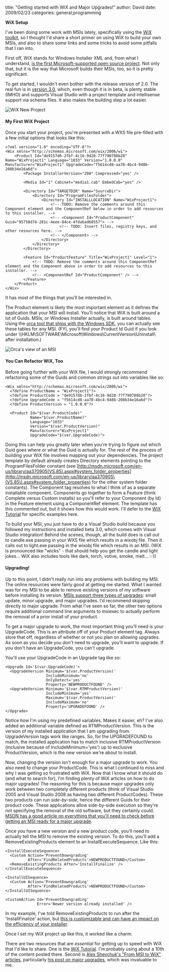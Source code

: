 
title: "Getting started with WiX and Major Upgrades!"
author: David
date: 2009/02/23
categories: general;programming

<strong>WiX Setup</strong> 

I've been doing some work with MSIs lately, specifically using the [WiX toolkit](http://wix.sourceforge.net/), so I thought I'd share a short primer on using WiX to build your own MSIs, and also to share some links and some tricks to avoid some pitfalls that I ran into.

First off, WiX stands for Windows Installer XML and, from what I understand, [is the first Microsoft-supported open source project](http://blogs.msdn.com/robmen/archive/2004/04/05/107709.aspx). Not only that, but it is the way that Microsoft builds their MSIs, too, so it is pretty significant. 

To get started, I wouldn't even bother with the release version of 2.0. The real fun is in [version 3.0](http://wix.sourceforge.net/downloadv3.html), which, even though it is in beta, is plenty stable (IMHO) and supports Visual Studio with a project template and intellisense support via schema files. It also makes the building step a lot easier. 

![WiX New Project](http://www.mohundro.com/blog/content/binary/WindowsLiveWriter/GettingstartedwithWiXandMajorUpgrades_BFD6/image_2.png)

#### My First WiX Project

Once you start your project, you're presented with a WXS file pre-filled with a few initial options that looks like this:

    <?xml version="1.0" encoding="UTF-8"?>
    <Wix xmlns="http://schemas.microsoft.com/wix/2006/wi">
        <Product Id="de9157d6-2fbf-4c16-9d28-77f790788b28" Name="WixProject1" Language="1033" Version="1.0.0.0" Manufacturer="WixProject1" UpgradeCode="f5614cd8-aa70-4bc4-948b-208b34e16a6d">
            <Package InstallerVersion="200" Compressed="yes" />

            <Media Id="1" Cabinet="media1.cab" EmbedCab="yes" />

            <Directory Id="TARGETDIR" Name="SourceDir">
                <Directory Id="ProgramFilesFolder">
                    <Directory Id="INSTALLLOCATION" Name="WixProject1">
                        <!-- TODO: Remove the comments around this Component element and the ComponentRef below in order to add resources to this installer. -->
                        <!-- <Component Id="ProductComponent" Guid="95758d74-281c-4eee-84ce-4fda6ad60557"> -->
                            <!-- TODO: Insert files, registry keys, and other resources here. -->
                        <!-- </Component> -->
                    </Directory>
                </Directory>
            </Directory>

            <Feature Id="ProductFeature" Title="WixProject1" Level="1">
                <!-- TODO: Remove the comments around this ComponentRef element and the Component above in order to add resources to this installer. -->
                <!-- <ComponentRef Id="ProductComponent" /> -->
            </Feature>
        </Product>
    </Wix>

It has most of the things that you'll be interested in. 

The Product element is likely the most important element as it defines the application that your MSI will install. You'll notice that WiX is built around a lot of Guids. MSIs, or Windows Installer actually, is built around tables. Using the [orca tool that ships with the Windows SDK](http://msdn.microsoft.com/en-us/library/aa370557.aspx), you can actually see these tables for any MSI. (FYI, you'll find your Product Id Guid if you look under \\\\HKLM\SOFTWARE\Microsoft\Windows\CurrentVersion\Uninstall\ after installation.)

![Orca's view of an MSI](http://www.mohundro.com/blog/content/binary/WindowsLiveWriter/GettingstartedwithWiXandMajorUpgrades_BFD6/image_4.png) 

#### You Can Refactor WiX, Too

Before going further with your WiX file, I would strongly recommend refactoring some of the Guids and common strings out into variables like so:

    <Wix xmlns="http://schemas.microsoft.com/wix/2006/wi">
      <?define ProductName = "WixProject1"?>
      <?define ProductCode = "de9157d6-2fbf-4c16-9d28-77f790788b28"?>
      <?define UpgradeCode = "f5614cd8-aa70-4bc4-948b-208b34e16a6d"?>
      <?define ProductVersion = "1.0.0.0"?>

      <Product Id="$(var.ProductCode)"
               Name="$(var.ProductName)"
               Language="1033"
               Version="$(var.ProductVersion)"
               Manufacturer="WixProject1"
               UpgradeCode="$(var.UpgradeCode)">

Doing this can help you greatly later when you're trying to figure out which Guid goes where or what the Guid is actually for. The rest of the process of building your WiX file involves mapping out your dependencies. The project template by default already creates Directory elements pointing to the ProgramFilesFolder constant (see [http://msdn.microsoft.com/en-us/library/aa370905(VS.85).aspx#system_folder_properties](http://msdn.microsoft.com/en-us/library/aa370905\(VS.85\).aspx#system_folder_properties) for the other system folder constants). The Component tag resolves to what I think of as a separate installable component. Components go together to form a Feature (think Complete versus Custom installs) so you'll refer to your Component (by Id) in the Feature element using a ComponentRef element. The template has this commented out, but it shows how this would work. I'll defer to the [WiX Tutorial](http://www.tramontana.co.hu/wix/) for specific examples here.

To build your MSI, you just have to do a Visual Studio build because you followed my instructions and installed beta 3.0, which comes with Visual Studio integration! Behind the scenes, though, all the build does is call out to candle.exe passing in your WXS file which results in a wixobj file. Then it calls out to light.exe passing in the wixobj file which results in an MSI. (WiX is pronounced like "wicks" - that should help you get the candle and light jokes... WiX also includes tools like dark, torch, votive, smoke, melt... :-))

#### Upgrading!

Up to this point, I didn't really run into any problems with building my MSI. The online resources were fairly good at getting me started. What I wanted was for my MSI to be able to remove existing versions of my software before installing its version. [MSIs support three types of upgrades](http://msdn.microsoft.com/en-us/library/aa370579\(VS.85\).aspx): small update, minor upgrade, and major upgrades. I'd recommend skipping directly to major upgrade. From what I've seen so far, the other two options require additional command line arguments to msiexec to actually perform the removal of a prior install of your product.

To get a major upgrade to work, the most important thing you'll need is your UpgradeCode. This is an attribute off of your Product element tag. Always store that off, regardless of whether or not you plan on allowing upgrades. As soon as you decide you don't need to upgrade, you'll want to upgrade. If you don't have an UpgradeCode, you can't upgrade.

You'll use your UpgradeCode in an Upgrade tag like so:

    <Upgrade Id='$(var.UpgradeCode)'>
      <UpgradeVersion Minimum='$(var.ProductVersion)'
                      IncludeMinimum='no'
                      OnlyDetect='yes'
                      Property='NEWPRODUCTFOUND' />
      <UpgradeVersion Minimum='$(var.RTMProductVersion)'
                      IncludeMinimum='yes'
                      Maximum='$(var.ProductVersion)'
                      IncludeMaximum='no'
                      Property='UPGRADEFOUND' />
    </Upgrade>

Notice how I'm using my predefined variables. Makes it easier, eh? I've also added an additional variable defined as RTMProductVersion. This is the version of my installed application that I am upgrading from. UpgradeVersion tags work like ranges. So, for the UPGRADEFOUND to match, the installed application has to match inclusive RTMProductVersion (inclusive because of IncludeMinimum='yes') up to exclusive ProductVersion, which is the new version we're about to install.

Now, changing the version isn't enough for a major upgrade to work. You also need to change your ProductCode. This is what I continued to miss and why I was getting so frustrated with WiX. Now that I know what it should do (and what to search for), I'm finding plenty of WiX articles on how to do major upgrades! The reasoning for this is because major upgrades only work between two completely different products (think of Visual Studio 2005 and Visual Studio 2008 as having two different ProductCodes). These two products can run *side-by-side*, hence the different Guids for their product code. These applications allow side-by-side execution so they're not specifying the removal of the old software, but they certainly could. [MSDN has a good article on everything that you'll need to check before getting an MSI ready for a major upgrade](http://msdn.microsoft.com/en-us/library/aa370837\(VS.85\).aspx).

Once you have a new version and a new product code, you'll need to actually tell the MSI to remove the existing version. To do this, you'll add a RemoveExistingProducts element to an InstallExecuteSequence. Like this:

    <InstallExecuteSequence>
      <Custom Action='PreventDowngrading'
              After='FindRelatedProducts'>NEWPRODUCTFOUND</Custom>
      <RemoveExistingProducts After='InstallFinalize' />
    </InstallExecuteSequence>

    <InstallUISequence>
      <Custom Action='PreventDowngrading'
              After='FindRelatedProducts'>NEWPRODUCTFOUND</Custom>
    </InstallUISequence>

    <CustomAction Id='PreventDowngrading'
                  Error='Newer version already installed' />

In my example, I've told RemoveExistingProducts to run after the 'InstallFinalize' action, but [this is customizable and can have an impact on the efficiency of your installer](http://msdn.microsoft.com/en-us/library/aa371197\(VS.85\).aspx).

Once I set my WiX project up like this, it worked like a charm.

There are two resources that are *essential* for getting up to speed with WiX that I'd like to share. One is the [WiX Tutorial](http://www.tramontana.co.hu/wix/). I'm probably using about a 10th of the content posted there. Second is [Alex Shevchuk's "From MSI to WiX" articles](http://blogs.technet.com/alexshev/pages/from-msi-to-wix.aspx), particularly [his post on major upgrades](http://blogs.technet.com/alexshev/archive/2008/02/15/from-msi-to-wix-part-8-major-upgrade.aspx), which was invaluable to me.

